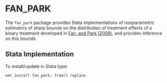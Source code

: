 # FAN_PARK

The `fan_park` package provides Stata implementations of nonparametric estimators of sharp bounds on the distribution of treatment effects of a binary treatment developed in [Fan, and Park (2009)](https://doi.org/10.1017/S0266466609990168), and provides inference on this bounds


## Stata Implementation

To install/update in Stata type:
```
net install fan_park, from() replace
```

<br><br>